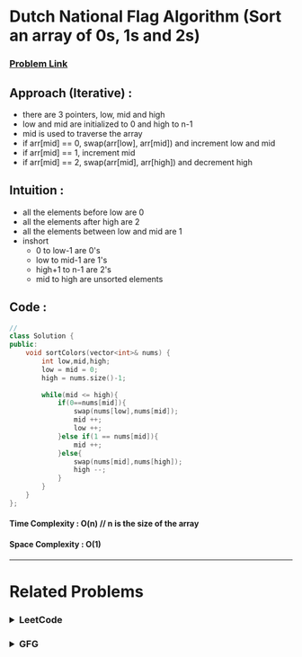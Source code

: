# Dutch National Flag Algorithm (Sort an array of 0s, 1s and 2s)
### [Problem Link](https://leetcode.com/problems/sort-colors/)

## Approach (Iterative) : 
* there are 3 pointers, low, mid and high
* low and mid are initialized to 0 and high to n-1
* mid is used to traverse the array
* if arr[mid] == 0, swap(arr[low], arr[mid]) and increment low and mid
* if arr[mid] == 1, increment mid
* if arr[mid] == 2, swap(arr[mid], arr[high]) and decrement high

## Intuition :
* all the elements before low are 0
* all the elements after high are 2
* all the elements between low and mid are 1
* inshort 
    * 0 to low-1 are 0's
    * low to mid-1 are 1's
    * high+1 to n-1 are 2's
    * mid to high are unsorted elements


## Code : 
```cpp
// 
class Solution {
public:
    void sortColors(vector<int>& nums) {
        int low,mid,high;
        low = mid = 0;
        high = nums.size()-1;
        
        while(mid <= high){
            if(0==nums[mid]){
                swap(nums[low],nums[mid]);
                mid ++;
                low ++;
            }else if(1 == nums[mid]){
                mid ++;
            }else{
                swap(nums[mid],nums[high]);
                high --;
            }
        }
    }
};
```

#### Time Complexity : O(n) // n is the size of the array
#### Space Complexity : O(1)

---

# Related Problems

<h3>
<details>
<summary>LeetCode</summary>

> ### 1. Problem: 75. Sort Colors ( [Try It](https://leetcode.com/problems/sort-colors/) )

</details>
</h3>


<h3>
<details>
<summary>GFG</summary>

> ### 1. Sort an array of 0s, 1s and 2s ( [Try It](https://practice.geeksforgeeks.org/problems/sort-an-array-of-0s-1s-and-2s4231/1) )

</details>
</h3>